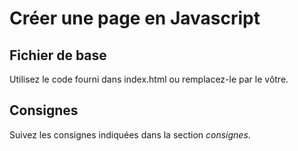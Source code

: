# Créer une page en Javascript

## Fichier de base

Utilisez le code fourni dans index.html ou remplacez-le par le vôtre.

## Consignes

Suivez les consignes indiquées dans la section *consignes*.

